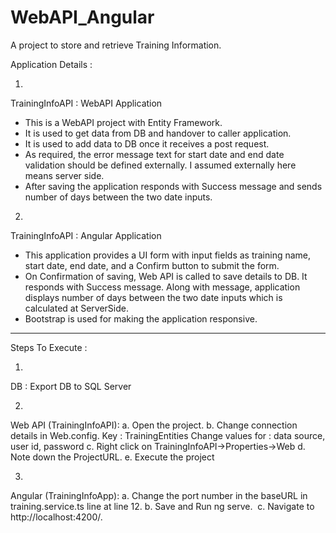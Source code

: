 # WebAPI_Angular
A project to store and retrieve Training Information.

Application Details :

1.
TrainingInfoAPI : WebAPI Application
- This is a WebAPI project with Entity Framework.
- It is used to get data from DB and handover to caller application.
- It is used to add data to DB once it receives a post request.
- As required, the error message text for start date and end date validation should be defined externally. I assumed externally here means server side.
- After saving the application responds with Success message and sends number of days between the two date inputs.

2.
TrainingInfoAPI : Angular Application
- This application provides a UI form with input fields as training name, start date, end date, and a Confirm button to submit the form.
- On Confirmation of saving, Web API is called to save details to DB. It responds with Success message. Along with message, application displays number of days between the two date inputs which is calculated at ServerSide.
- Bootstrap is used for making the application responsive.

---------------------------------------------------------------------------------------------------------------------------
Steps To Execute :

1.
DB :
Export DB to SQL Server

2.
Web API (TrainingInfoAPI):
	a.
	Open the project.
	b.
	Change connection details in Web.config.
		Key : TrainingEntities
		Change values for : data source, user id, password
	c.
	Right click on TrainingInfoAPI->Properties->Web
	d.
	Note down the ProjectURL.
	e.
	Execute the project

3.
Angular (TrainingInfoApp):
	a.
	Change the port number in the baseURL in training.service.ts line at line 12.
	b.
	Save and Run ng serve. 
	c.
	Navigate to http://localhost:4200/.   
